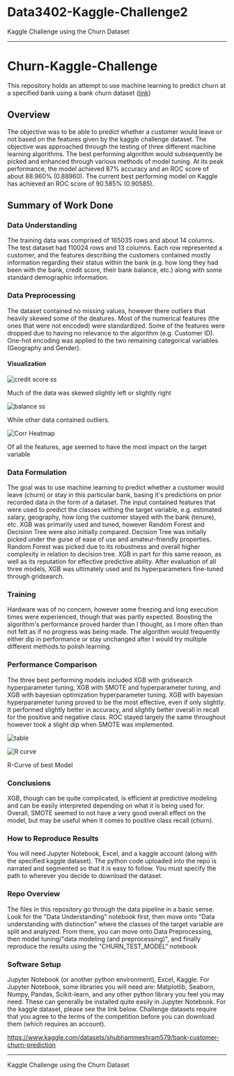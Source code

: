 # Data3402-Kaggle-Challenge2
Kaggle Challenge using the Churn Dataset

------------------------------------------------
# Churn-Kaggle-Challenge
This repository holds an attempt to use machine learning to predict churn at a specified bank using a bank churn dataset ([link](https://www.kaggle.com/datasets/shubhammeshram579/bank-customer-churn-prediction))

## Overview
The objective was to be able to predict whether a customer would leave or not based on the features given by the kaggle challenge dataset. The objective was approached through the testing of three different machine learning algorithms. The best performing algorithm would subsequently be picked and enhanced through various methods of model tuning. At its peak performance, the model achieved 87% accuracy and an ROC score of about 88.960% (0.88960). The current best performing model on Kaggle has achieved an ROC score of 90.585% (0.90585).

## Summary of Work Done

### Data Understanding

The training data was comprised of 165035 rows and about 14 columns. The test dataset had 110024 rows and 13 columns. Each row represented a customer, and the features describing the customers contained mostly information regarding their status within the bank (e.g. how long they had been with the bank, credit score, their bank balance, etc.) along with some standard demographic information.

### Data Preprocessing

The dataset contained no missing values, however there outliers that heavily skewed some of the deatures. Most of the numerical features (the ones that were not encoded) were standardized. Some of the features were dropped due to having no relevance to the algorithm (e.g. Customer ID). One-hot encoding was applied to the two remaining categorical variables (Geography and Gender).

#### Visualization
![credit score ss](https://github.com/Meks7/Churn-Kaggle-Challenge/assets/144177911/bdb02a7d-bca0-4177-b245-269e6bc8161f)

Much of the data was skewed slightly left or slightly right

![balance ss](https://github.com/Meks7/Churn-Kaggle-Challenge/assets/144177911/ea07a6dc-a7a2-4f96-a4ad-e92bdbe93acf)

While other data contained outliers.

![Corr Heatmap](https://github.com/Meks7/Churn-Kaggle-Challenge/assets/144177911/4fbdeede-efbe-46e4-bc92-0ff773f2a129)

Of all the features, age seemed to have the most impact on the target variable

### Data Formulation

The goal was to use machine learning to predict whether a customer would leave (churn) or stay in this particular bank, basing it's predictions on prior recorded data in the form of a dataset. The input contained features that were used to predict the classes withing the target variable, e.g. estimated salary, geography, how long the customer stayed with the bank (tenure), etc. XGB was primarily used and tuned, however Random Forest and Decision Tree were also initially compared. Decision Tree was initially picked under the guise of ease of use and amateur-friendly properties. Random Forest was picked due to its robustness and overall higher complexity in relation to decision tree. XGB in part for this same reason, as well as its reputation for effective predictive ability. After evaluation of all three models, XGB was ultimately used and its hyperparameters fine-tuned through gridsearch. 

### Training
Hardware was of no concern, however some freezing and long execution times were experienced, though that was partly expected. Boosting the algorithm's performance proved harder than I thought, as I more often than not felt as if no progress was being made. The algorithm would frequently either dip in performance or stay unchanged after I would try multiple different methods.to polish learning.

### Performance Comparison

The three best performing models included XGB with gridsearch hyperparameter tuning, XGB with SMOTE and hyperparameter tuning, and XGB with bayesian optimization hyperparameter tuning. XGB with bayesian hyperparameter tuning proved to be the most effective, even if only slightly. It performed slightly better in accuracy, and slightly better overall in recall for the positive and negative class. ROC stayed largely the same throughout however took a slight dip when SMOTE was implemented.

![table](https://github.com/Meks7/Churn-Kaggle-Challenge/assets/144177911/85128333-1e15-478f-8caa-0d097921351f)


![R curve](https://github.com/Meks7/Churn-Kaggle-Challenge/assets/144177911/27b1bd23-a64d-4e37-9f7e-4cfd19c0e1fd)

R-Curve of best Model

### Conclusions

XGB, though can be quite complicated, is efficient at predictive modeling and can be easily interpreted depending on what it is being used for. Overall, SMOTE seemed to not have a very good overall effect on the model, but may be useful when it comes to positive class recall (churn).

### How to Reproduce Results

You will need Jupyter Notebook, Excel, and a kaggle account (along with the specified kaggle dataset). The python code uploaded into the repo is narrated and segmented so that it is easy to follow. You must specify the path to wherever you decide to download the dataset. 

### Repo Overview

The files in this repository go through the data pipeline in a basic sense. Look for the "Data Understanding" notebook first, then move onto "Data understanding with distinction" where the classes of the target variable are split and analyzed. From there, you can move onto Data Preprocessing, then model tuning/"data modeling (and preprocessing)", and finally reproduce the results using the "CHURN_TEST_MODEL" notebook

### Software Setup

Jupyter Notebook (or another python environment), Excel, Kaggle. For Jupyter Notebook, some libraries you will need are: Matplotlib, Seaborn, Numpy, Pandas, Scikit-learn, and any other python library you feel you may need. These can generally be installed quite easily in Jupyter Notebook. For the kaggle dataset, please see the link below. Challenge datasets require that you agree to the terms of the competition before you can download them (which requires an account). 

https://www.kaggle.com/datasets/shubhammeshram579/bank-customer-churn-prediction

_______________________________________________________________________


Kaggle Challenge using the Churn Dataset

